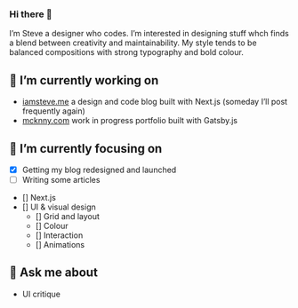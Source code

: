 ### Hi there 👋

I’m Steve a designer who codes. I’m interested in designing stuff whch finds a blend between creativity and maintainability. My style tends to be balanced compositions with strong typography and bold colour. 

## 🔭 I’m currently working on
- [iamsteve.me](https://iamsteve.me) a design and code blog built with Next.js (someday I’ll post frequently again)
- [mcknny.com](https://mcknny.com) work in progress portfolio built with Gatsby.js

## 🌱 I’m currently focusing on
- [x] Getting my blog redesigned and launched
- [ ] Writing some articles
- [] Next.js
- [] UI & visual design
  - []  Grid and layout
  - [] Colour
  - [] Interaction
  - [] Animations

## 💬 Ask me about
- UI critique

<!--
**stevemckinney/stevemckinney** is a ✨ _special_ ✨ repository because its `README.md` (this file) appears on your GitHub profile.

Here are some ideas to get you started:

- 🔭 I’m currently working on ...
- 🌱 I’m currently learning ...
- 👯 I’m looking to collaborate on ...
- 🤔 I’m looking for help with ...
- 💬 Ask me about ...
- 📫 How to reach me: ...
- 😄 Pronouns: ...
- ⚡ Fun fact: ...
-->
